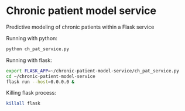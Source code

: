 # Chronic patient model service
Predictive modeling of chronic patients within a Flask service

Running with python:
```bash
python ch_pat_service.py
```

Running with flask:
```bash
export FLASK_APP=~/chronic-patient-model-service/ch_pat_service.py
cd ~/chronic-patient-model-service
flask run --host=0.0.0.0 &
```

Killing flask process:
```bash
killall flask
```
